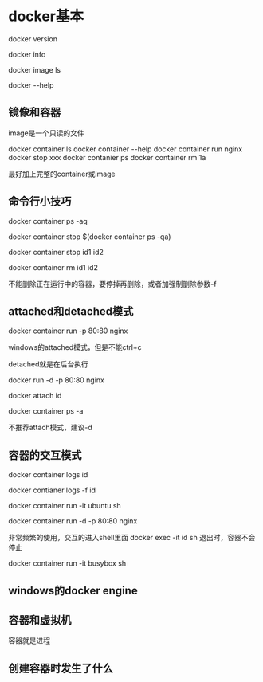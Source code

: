# docker基本

docker version

docker info

docker image ls

docker --help

## 镜像和容器

image是一个只读的文件

docker container ls
docker container --help
docker container run nginx
docker stop xxx
docker contanier ps
docker container rm 1a

最好加上完整的container或image

## 命令行小技巧

docker container ps -aq

docker container stop $(docker container ps -qa)

docker container stop id1 id2

docker container rm id1 id2

不能删除正在运行中的容器，要停掉再删除，或者加强制删除参数-f

## attached和detached模式

docker container run -p 80:80 nginx

windows的attached模式，但是不能ctrl+c

detached就是在后台执行

docker run -d -p 80:80 nginx

docker attach id

docker container ps -a

不推荐attach模式，建议-d

## 容器的交互模式

docker container logs id

docker contianer logs -f id

docker container run -it ubuntu sh

docker container run -d -p 80:80 nginx

非常频繁的使用，交互的进入shell里面
docker exec -it id sh
退出时，容器不会停止

docker container run -it busybox sh

## windows的docker engine

## 容器和虚拟机

容器就是进程

## 创建容器时发生了什么

